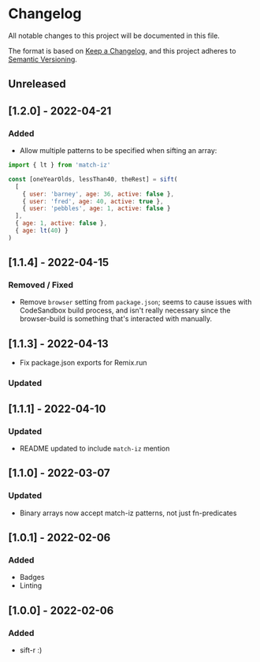 # Changelog

All notable changes to this project will be documented in this file.

The format is based on [Keep a Changelog](https://keepachangelog.com/en/1.0.0/),
and this project adheres to [Semantic Versioning](https://semver.org/spec/v2.0.0.html).

## Unreleased

## [1.2.0] - 2022-04-21

### Added

- Allow multiple patterns to be specified when sifting an array:

```js
import { lt } from 'match-iz'

const [oneYearOlds, lessThan40, theRest] = sift(
  [
    { user: 'barney', age: 36, active: false },
    { user: 'fred', age: 40, active: true },
    { user: 'pebbles', age: 1, active: false }
  ],
  { age: 1, active: false },
  { age: lt(40) }
)
```

## [1.1.4] - 2022-04-15

### Removed / Fixed

- Remove `browser` setting from `package.json`; seems to cause issues with CodeSandbox build process, and isn't really necessary since the browser-build is something that's interacted with manually.

## [1.1.3] - 2022-04-13

- Fix package.json exports for Remix.run

### Updated

## [1.1.1] - 2022-04-10

### Updated

- README updated to include `match-iz` mention

## [1.1.0] - 2022-03-07

### Updated

- Binary arrays now accept match-iz patterns, not just fn-predicates

## [1.0.1] - 2022-02-06

### Added

- Badges
- Linting

## [1.0.0] - 2022-02-06

### Added

- sift-r :)
